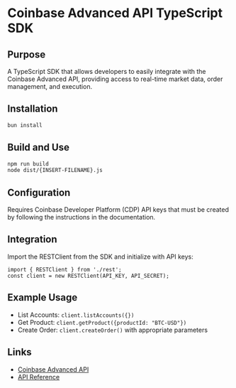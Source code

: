 # Coinbase Advanced API TypeScript SDK

## Purpose

A TypeScript SDK that allows developers to easily integrate with the Coinbase Advanced API, providing access to real-time market data, order management, and execution.

## Installation

```bash
bun install
```

## Build and Use

```bash
npm run build
node dist/{INSERT-FILENAME}.js
```

## Configuration

Requires Coinbase Developer Platform (CDP) API keys that must be created by following the instructions in the documentation.

## Integration

Import the RESTClient from the SDK and initialize with API keys:

```
import { RESTClient } from './rest';
const client = new RESTClient(API_KEY, API_SECRET);
```

## Example Usage

- List Accounts: `client.listAccounts({})`
- Get Product: `client.getProduct({productId: "BTC-USD"})`
- Create Order: `client.createOrder()` with appropriate parameters

## Links

- [Coinbase Advanced API](https://docs.cdp.coinbase.com/advanced-trade/docs/welcome)
- [API Reference](https://docs.cdp.coinbase.com/advanced-trade/reference/)
